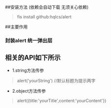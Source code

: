 ##安装方法 (依赖会自动下载 无须关心依赖)

> fis install github:hqlcs/alert

##主要作用

### 封装alert 统一弹出层

## 相关的API如下所示

* 1.string方法传参

> alert('yourString') //默认标题为提示两字

* 2.object方法传参 

> alert({title:'yourTitle',content:'yourContent'})